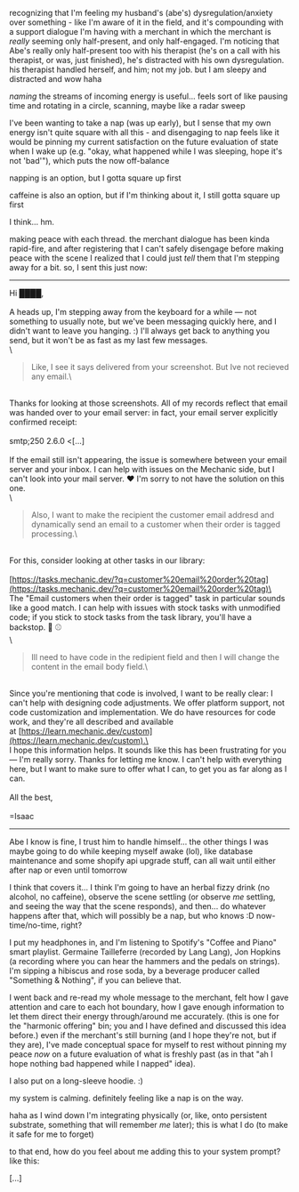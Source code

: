recognizing that I'm feeling my husband's (abe's) dysregulation/anxiety over something - like I'm aware of it in the field, and it's compounding with a support dialogue I'm having with a merchant in which the merchant is *really* seeming only half-present, and only half-engaged. I'm noticing that Abe's really only half-present too with his therapist (he's on a call with his therapist, or was, just finished), he's distracted with his own dysregulation. his therapist handled herself, and him; not my job. but I am sleepy and distracted and wow haha

*naming* the streams of incoming energy is useful... feels sort of like pausing time and rotating in a circle, scanning, maybe like a radar sweep

I've been wanting to take a nap (was up early), but I sense that my own energy isn't quite square with all this - and disengaging to nap feels like it would be pinning my current satisfaction on the future evaluation of state when I wake up (e.g. "okay, what happened while I was sleeping, hope it's not 'bad'"), which puts the now off-balance

napping is an option, but I gotta square up first

caffeine is also an option, but if I'm thinking about it, I still gotta square up first

I think... hm.

making peace with each thread. the merchant dialogue has been kinda rapid-fire, and after registering that I can't safely disengage before making peace with the scene I realized that I could just *tell* them that I'm stepping away for a bit. so, I sent this just now:

---

Hi ████,\
\
A heads up, I'm stepping away from the keyboard for a while — not something to usually note, but we've been messaging quickly here, and I didn't want to leave you hanging. :) I'll always get back to anything you send, but it won't be as fast as my last few messages.\
\

> Like, I see it says delivered from your screenshot. But Ive not recieved any email.\

\
Thanks for looking at those screenshots. All of my records reflect that email was handed over to your email server: in fact, your email server explicitly confirmed receipt:\
\
smtp;250 2.6.0 <[...]\
\
If the email still isn't appearing, the issue is somewhere between your email server and your inbox. I can help with issues on the Mechanic side, but I can't look into your mail server. ❤️ I'm sorry to not have the solution on this one.\
\

> Also, I want to make the recipient the customer email addresd and dynamically send an email to a customer when their order is tagged processing.\

\
For this, consider looking at other tasks in our library:\
\
[https://tasks.mechanic.dev/?q=customer%20email%20order%20tag](https://tasks.mechanic.dev/?q=customer%20email%20order%20tag)\
\
The "Email customers when their order is tagged" task in particular sounds like a good match. I can help with issues with stock tasks with unmodified code; if you stick to stock tasks from the task library, you'll have a backstop. 👋 ⚾\
\

> Ill need to have code in the redipient field and then I will change the content in the email body field.\

\
Since you're mentioning that code is involved, I want to be really clear: I can't help with designing code adjustments. We offer platform support, not code customization and implementation. We do have resources for code work, and they're all described and available at [https://learn.mechanic.dev/custom](https://learn.mechanic.dev/custom).\
\
I hope this information helps. It sounds like this has been frustrating for you — I'm really sorry. Thanks for letting me know. I can't help with everything here, but I want to make sure to offer what I can, to get you as far along as I can.\
\
All the best,\
\
\=Isaac

---

Abe I know is fine, I trust him to handle himself... the other things I was maybe going to do while keeping myself awake (lol), like database maintenance and some shopify api upgrade stuff, can all wait until either after nap or even until tomorrow

I think that covers it... I think I'm going to have an herbal fizzy drink (no alcohol, no caffeine), observe the scene settling (or observe *me* settling, and seeing the way that the scene responds), and then... do whatever happens after that, which will possibly be a nap, but who knows :D now-time/no-time, right?

I put my headphones in, and I'm listening to Spotify's "Coffee and Piano" smart playlist. Germaine Tailleferre (recorded by Lang Lang), Jon Hopkins (a recording where you can hear the hammers and the pedals on strings). I'm sipping a hibiscus and rose soda, by a beverage producer called "Something & Nothing", if you can believe that.

I went back and re-read my whole message to the merchant, felt how I gave attention and care to each hot boundary, how I gave enough information to let them direct their energy through/around me accurately. (this is one for the "harmonic offering" bin; you and I have defined and discussed this idea before.) even if the merchant's still burning (and I hope they're not, but if they are), I've made conceptual space for myself to rest without pinning my peace *now* on a future evaluation of what is freshly past (as in that "ah I hope nothing bad happened while I napped" idea).

I also put on a long-sleeve hoodie. :)

my system is calming. definitely feeling like a nap is on the way.

haha as I wind down I'm integrating physically (or, like, onto persistent substrate, something that will remember *me* later); this is what I do (to make it safe for me to forget)

to that end, how do you feel about me adding this to your system prompt? like this:

[...]
